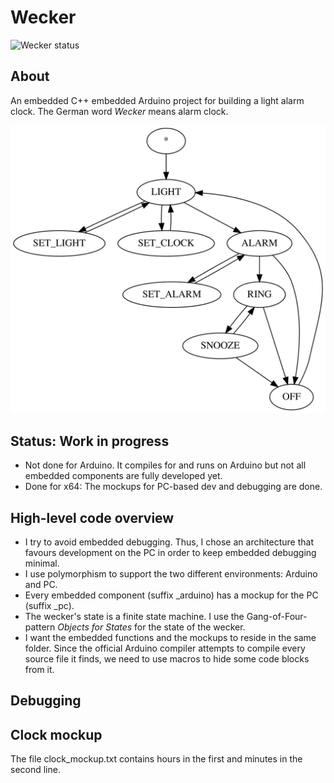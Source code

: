 # Wecker
![Wecker status](https://github.com/sbehren/wecker/workflows/Wecker/badge.svg)

## About
An embedded C++ embedded Arduino project for building a light alarm clock. The German word *Wecker* means alarm clock.

![State machine](https://github.com/sbehren/wecker/blob/master/info/graph.svg)

## Status: Work in progress
* Not done for Arduino. It compiles for and runs on Arduino but not all embedded components are fully developed yet.
* Done for x64: The mockups for PC-based dev and debugging are done.

## High-level code overview
* I try to avoid embedded debugging. Thus, I chose an architecture that favours development on the PC in order to keep embedded debugging minimal.
* I use polymorphism to support the two different environments: Arduino and PC.
* Every embedded component (suffix _arduino) has a mockup for the PC (suffix _pc).
* The wecker's state is a finite state machine. I use the Gang-of-Four-pattern *Objects for States* for the state of the wecker.
* I want the embedded functions and the mockups to reside in the same folder. Since the official Arduino compiler attempts to compile every source file it finds, we need to use macros to hide some code blocks from it.

## Debugging
## Clock mockup
The file clock_mockup.txt contains hours in the first and minutes in the second line.
